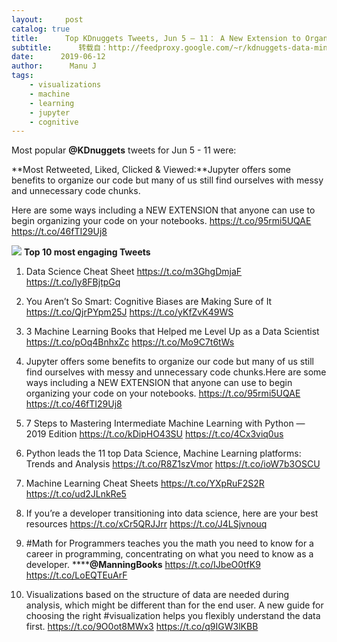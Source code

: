 ```yaml
---
layout:     post
catalog: true
title:      Top KDnuggets Tweets, Jun 5 – 11： A New Extension to Organize your Code on Jupyter Notebooks; Data Science Cheat Sheet
subtitle:      转载自：http://feedproxy.google.com/~r/kdnuggets-data-mining-analytics/~3/uZdvR8FwhBU/top-tweets-jun5-11.html
date:      2019-06-12
author:      Manu J
tags:
    - visualizations
    - machine
    - learning
    - jupyter
    - cognitive
---
```


Most popular **@KDnuggets** tweets for Jun 5 - 11 were:

**Most Retweeted, Liked, Clicked & Viewed:**Jupyter offers some benefits to organize our code but many of us still find ourselves with messy and unnecessary code chunks.

Here are some ways including a NEW EXTENSION that anyone can use to begin organizing your code on your notebooks. https://t.co/95rmi5UQAE https://t.co/46fTI29Uj8

![](https://i.ibb.co/JB9218d/1-h-Rhd-Ou-S-4-Nx-Eyd4-Yqlzwxg.png)
**Top 10 most engaging Tweets**

1. Data Science Cheat Sheet https://t.co/m3GhgDmjaF https://t.co/ly8FBjtpGq

1. You Aren’t So Smart: Cognitive Biases are Making Sure of It https://t.co/QjrPYpm25J https://t.co/yKfZvK49WS

1. 3 Machine Learning Books that Helped me Level Up as a Data Scientist https://t.co/pOq4BnhxZc https://t.co/Mo9C7t6tWs

1. Jupyter offers some benefits to organize our code but many of us still find ourselves with messy and unnecessary code chunks.Here are some ways including a NEW EXTENSION that anyone can use to begin organizing your code on your notebooks. https://t.co/95rmi5UQAE https://t.co/46fTI29Uj8

1. 7 Steps to Mastering Intermediate Machine Learning with Python — 2019 Edition https://t.co/kDipHO43SU https://t.co/4Cx3viq0us

1. Python leads the 11 top Data Science, Machine Learning platforms: Trends and Analysis https://t.co/R8Z1szVmor https://t.co/ioW7b3OSCU

1. Machine Learning Cheat Sheets https://t.co/YXpRuF2S2R https://t.co/ud2JLnkRe5

1. If you’re a developer transitioning into data science, here are your best resources https://t.co/xCr5QRJJrr https://t.co/J4LSjvnouq

1. #Math for Programmers teaches you the math you need to know for a career in programming, concentrating on what you need to know as a developer. ******@ManningBooks** https://t.co/IJbeO0tfK9 https://t.co/LoEQTEuArF

1. Visualizations based on the structure of data are needed during analysis, which might be different than for the end user. A new guide for choosing the right #visualization helps you flexibly understand the data first. https://t.co/9O0ot8MWx3 https://t.co/q9IGW3lKBB

